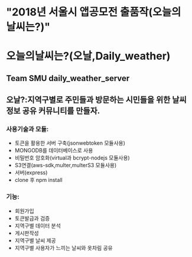 "2018년 서울시 앱공모전 출품작(오늘의 날씨는?)"
===============================================

오늘의날씨는?(오날,Daily_weather)
=================================

Team SMU daily_weather_server
-----------------------------

오날?:지역구별로 주민들과 방문하는 시민들을 위한 날씨 정보 공유 커뮤니티를 만들자.
----------------------------------------------------------------------------------

### 사용기술과 모듈:

-	토큰을 활용한 서버 구축(jsonwebtoken 모듈사용)
-	MONGODB를 데이터베이스로 사용
-	비밀번호 암호화(virtual과 bcrypt-nodejs 모듈사용)
-	S3연결(aws-sdk,multer,multerS3 모듈사용)
-	서버(express)
-	clone 후 npm install

### 기능:

-	회원가입
-	토큰발급과 검증
-	지역구별 데이터 분석
-	게시판작성
-	지역구별 날씨 제공
-	지역구별 사용자가 느끼는 날씨와 옷차림 공유
